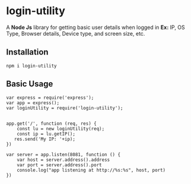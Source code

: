 # login-utility
A **Node Js** library for getting basic user details when logged in  **Ex:** IP, OS Type, Browser details, Device type, and screen size, etc.

## Installation

```
npm i login-utility
```

## Basic Usage

```
var express = require('express');
var app = express();
var loginUtility = require('login-utility');


app.get('/', function (req, res) {
    const lu = new loginUtility(req);
    const ip = lu.getIP();
   res.send('My IP: '+ip);
})

var server = app.listen(8081, function () {
    var host = server.address().address
    var port = server.address().port
    console.log("app listening at http://%s:%s", host, port)
})

```
